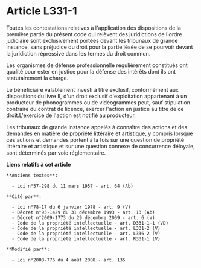 # Article L331-1

Toutes les contestations relatives à l'application des dispositions de la première partie du présent code qui relèvent des
juridictions de l'ordre judiciaire sont    exclusivement portées devant les tribunaux de grande instance, sans préjudice du
droit pour la partie lésée de se pourvoir devant la juridiction répressive dans les termes du droit commun. 

Les organismes de défense professionnelle régulièrement constitués ont qualité pour ester en justice pour la défense des
intérêts dont ils ont statutairement la charge. 

Le bénéficiaire valablement investi à titre exclusif, conformément aux dispositions du livre II, d'un droit exclusif
d'exploitation appartenant à un producteur de phonogrammes ou de vidéogrammes peut, sauf stipulation contraire du contrat de
licence, exercer l'action en justice au titre de ce droit.L'exercice de l'action est notifié au producteur. 

Les tribunaux de grande instance appelés à connaître des actions et des demandes en matière de propriété littéraire et
artistique, y compris lorsque ces actions et demandes portent à la fois sur une question de propriété littéraire et
artistique et sur une question connexe de concurrence déloyale, sont déterminés par voie réglementaire.

**Liens relatifs à cet article**

	**Anciens textes**:

	  - Loi n°57-298 du 11 mars 1957 - art. 64 (Ab)

	**Cité par**:

	  - Loi n°78-17 du 6 janvier 1978 - art. 9 (V)
	  - Décret n°93-1429 du 31 décembre 1993 - art. 13 (Ab)
	  - Décret n°2009-1773 du 29 décembre 2009 - art. 6 (V)
	  - Code de la propriété intellectuelle - art. D331-1-1 (VD)
	  - Code de la propriété intellectuelle - art. L331-2 (V)
	  - Code de la propriété intellectuelle - art. L336-2 (V)
	  - Code de la propriété intellectuelle - art. R331-1 (V)

	**Modifié par**:

	  - Loi n°2008-776 du 4 août 2008 - art. 135

